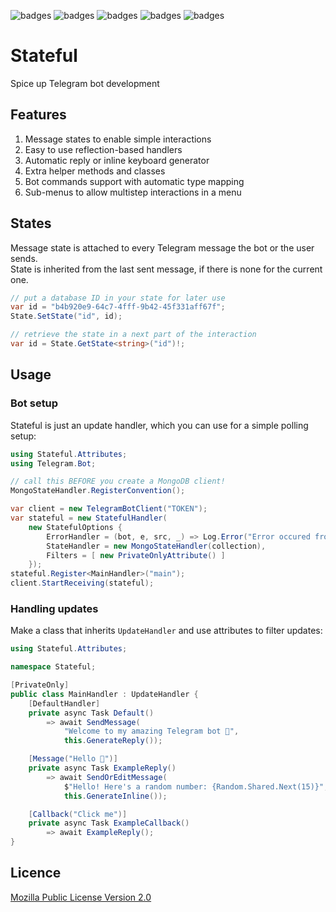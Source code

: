 ![badges](https://img.shields.io/github/contributors/TheAirBlow/Stateful.svg)
![badges](https://img.shields.io/github/forks/TheAirBlow/Stateful.svg?style=flat)
![badges](https://img.shields.io/github/stars/TheAirBlow/Stateful.svg?style=flat)
![badges](https://img.shields.io/github/issues/TheAirBlow/Stateful.svg)
![badges](https://github.com/TheAirBlow/Stateful/actions/workflows/nuget.yml/badge.svg)
# Stateful
Spice up Telegram bot development

## Features
1) Message states to enable simple interactions
2) Easy to use reflection-based handlers
3) Automatic reply or inline keyboard generator
4) Extra helper methods and classes
5) Bot commands support with automatic type mapping
6) Sub-menus to allow multistep interactions in a menu

## States
Message state is attached to every Telegram message the bot or the user sends. \
State is inherited from the last sent message, if there is none for the current one.
```csharp
// put a database ID in your state for later use
var id = "b4b920e9-64c7-4fff-9b42-45f331aff67f";
State.SetState("id", id);

// retrieve the state in a next part of the interaction
var id = State.GetState<string>("id")!;
```

## Usage
### Bot setup
Stateful is just an update handler, which you can use for a simple polling setup:
```csharp
using Stateful.Attributes;
using Telegram.Bot;

// call this BEFORE you create a MongoDB client!
MongoStateHandler.RegisterConvention();

var client = new TelegramBotClient("TOKEN");
var stateful = new StatefulHandler(
    new StatefulOptions {
        ErrorHandler = (bot, e, src, _) => Log.Error("Error occured from {0}: {1}", src, e),
        StateHandler = new MongoStateHandler(collection),
        Filters = [ new PrivateOnlyAttribute() ]
    });
stateful.Register<MainHandler>("main");
client.StartReceiving(stateful);
```

### Handling updates
Make a class that inherits `UpdateHandler` and use attributes to filter updates:
```csharp
using Stateful.Attributes;

namespace Stateful;

[PrivateOnly]
public class MainHandler : UpdateHandler {
    [DefaultHandler]
    private async Task Default()
        => await SendMessage(
            "Welcome to my amazing Telegram bot 👋", 
            this.GenerateReply());

    [Message("Hello 👋")]
    private async Task ExampleReply()
        => await SendOrEditMessage(
            $"Hello! Here's a random number: {Random.Shared.Next(15)}", 
            this.GenerateInline());

    [Callback("Click me")]
    private async Task ExampleCallback()
        => await ExampleReply();
}
```

## Licence
[Mozilla Public License Version 2.0](https://github.com/TheAirBlow/Syndical/blob/main/LICENCE)
